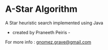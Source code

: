A-Star Algorithm
================

A Star heuristic search implemented using Java

- created by Praneeth Peiris -

For more info : gnomez.grave@gmail.com
